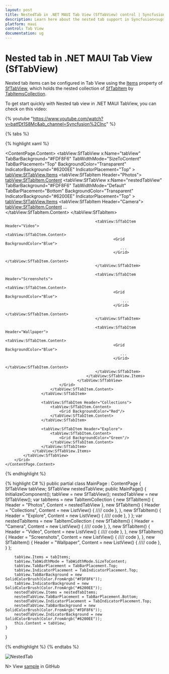 ```yaml
---
layout: post
title: NestedTab in .NET MAUI Tab View (SfTabView) control | Syncfusion<sup>®</sup>
description: Learn here about the nested tab support in Syncfusion<sup>®</sup> .NET MAUI Tab View (SfTabView) control and code sample.
platform: maui
control: Tab View
documentation: ug
---
```


# Nested tab in .NET MAUI Tab View (SfTabView)

Nested tab items can be configured in Tab View using the [Items](https://help.syncfusion.com/cr/maui/Syncfusion.Maui.TabView.SfTabView.html#Syncfusion_Maui_TabView_SfTabView_Items) property of [SfTabView](https://help.syncfusion.com/cr/maui/Syncfusion.Maui.TabView.SfTabView.html), which holds the nested collection of [SfTabItem](https://help.syncfusion.com/cr/maui/Syncfusion.Maui.TabView.SfTabItem.html) by [TabItemsCollection](https://help.syncfusion.com/cr/maui/Syncfusion.Maui.TabView.TabItemCollection.html).

To get start quickly with Nested tab view in .NET MAUI TabView, you can check on this video:

{% youtube "https://www.youtube.com/watch?v=batfDt1S8Mc&ab_channel=Syncfusion%2CInc" %}

{% tabs %}

{% highlight xaml %}

<ContentPage xmlns="http://schemas.microsoft.com/dotnet/2021/maui"
             xmlns:x="http://schemas.microsoft.com/winfx/2009/xaml"
             x:Class="TabViewMauiSample.MainPage"
             xmlns:tabView="clr-namespace:Syncfusion.Maui.TabView;assembly=Syncfusion.Maui.TabView"
             BackgroundColor="{DynamicResource SecondaryColor}">
    <ContentPage.Content>
        <Grid>
            <tabView:SfTabView x:Name="tabView"
                                TabBarBackground="#FDF8F6"
                                TabWidthMode="SizeToContent"
                                TabBarPlacement="Top"
                                BackgroundColor="Transparent"
                                IndicatorBackground="#6200EE"
                                IndicatorPlacement="Top" >
                <tabView:SfTabView.Items>
                    <tabView:SfTabItem Header="Photos">
                        <tabView:SfTabItem.Content>
                            <Grid BackgroundColor="Blue">
                                <tabView:SfTabView x:Name="nestedTabView"
                                                    TabBarBackground="#FDF8F6"
                                                    TabWidthMode="Default"
                                                    TabBarPlacement="Bottom"
                                                    BackgroundColor="Transparent"
                                                    IndicatorBackground="#6200EE"
                                                    IndicatorPlacement="Top" >
                                        <tabView:SfTabView.Items>
                                            <tabView:SfTabItem Header="Camera">
                                                <tabView:SfTabItem.Content>
                                                    <Grid BackgroundColor="Blue">
                                                      ...  
                                                    </Grid>
                                                </tabView:SfTabItem.Content>
                                            </tabView:SfTabItem>

                                            <tabView:SfTabItem Header="Video">
                                                <tabView:SfTabItem.Content>
                                                    <Grid BackgroundColor="Blue">
                                                       ...   
                                                    </Grid>
                                                </tabView:SfTabItem.Content>
                                            </tabView:SfTabItem>

                                            <tabView:SfTabItem Header="Screenshots">
                                                <tabView:SfTabItem.Content>
                                                    <Grid BackgroundColor="Blue">
                                                        ...   
                                                    </Grid>
                                                </tabView:SfTabItem.Content>
                                            </tabView:SfTabItem>

                                            <tabView:SfTabItem Header="Wallpaper">
                                                <tabView:SfTabItem.Content>
                                                    <Grid BackgroundColor="Blue">
                                                       ...   
                                                    </Grid>
                                                </tabView:SfTabItem.Content>
                                            </tabView:SfTabItem>
                                        </tabView:SfTabView.Items>
                                    </tabView:SfTabView>
                            </Grid>
                        </tabView:SfTabItem.Content>
                    </tabView:SfTabItem>

                    <tabView:SfTabItem Header="Collections">
                        <tabView:SfTabItem.Content>
                            <Grid BackgroundColor="Red"/>
                        </tabView:SfTabItem.Content>
                    </tabView:SfTabItem>

                    <tabView:SfTabItem Header="Explore">
                        <tabView:SfTabItem.Content>
                            <Grid BackgroundColor="Green"/>
                        </tabView:SfTabItem.Content>
                    </tabView:SfTabItem>
                </tabView:SfTabView.Items>
            </tabView:SfTabView>
        </Grid>
    </ContentPage.Content>
</ContentPage>

{% endhighlight %}

{% highlight C# %}
public partial class MainPage : ContentPage
{
    SfTabView tabView;
    SfTabView nestedTabView;
    public MainPage()
    {
        InitializeComponent();
        tabView = new SfTabView();
        nestedTabView = new SfTabView();
        var tabItems = new TabItemCollection
        {
            new SfTabItem()
            {
                Header = "Photos",
                Content = nestedTabView
            },
            new SfTabItem()
            {
                Header = "Collections",
                Content = new ListView()
                {
                    //// code
                },
            },
            new SfTabItem()
            {
                Header = "Explore",
                Content = new ListView()
                {
                    //// code
                },
            }
        };
        var nestedTabItems = new TabItemCollection
        {
            new SfTabItem()
            {
                Header = "Camera",
                Content = new ListView()
                {
                    //// code
                },
            },
            new SfTabItem()
            {
                Header = "Video",
                Content = new ListView()
                {
                    //// code
                },
            },
            new SfTabItem()
            {
                Header = "Screenshots",
                Content = new ListView()
                {
                    //// code
                },
            },
            new SfTabItem()
            {
                Header = "Wallpaper",
                Content = new ListView()
                {
                    //// code
                },
            }
        };

        tabView.Items = tabItems;
        tabView.TabWidthMode = TabWidthMode.SizeToContent;
        tabView.TabBarPlacement = TabBarPlacement.Top;
        tabView.IndicatorPlacement = TabIndicatorPlacement.Top;
        tabView.TabBarBackground = new SolidColorBrush(Color.FromArgb("#FDF8F6"));
        tabView.IndicatorBackground = new SolidColorBrush(Color.FromArgb("#6200EE"));
        nestedTabView.Items = nestedTabItems;
        nestedTabView.TabBarPlacement = TabBarPlacement.Bottom;
        nestedTabView.IndicatorPlacement = TabIndicatorPlacement.Top;
        nestedTabView.TabBarBackground = new SolidColorBrush(Color.FromArgb("#FDF8F6"));
        nestedTabView.IndicatorBackground = new SolidColorBrush(Color.FromArgb("#6200EE"));
        this.Content = tabView;
    }
}

{% endhighlight %}
{% endtabs %}

![NestedTab](images/Nested_Tab.png)

N> View [sample](https://github.com/SyncfusionExamples/maui-tabview-samples/tree/main/NestedTabViewSample) in GitHub